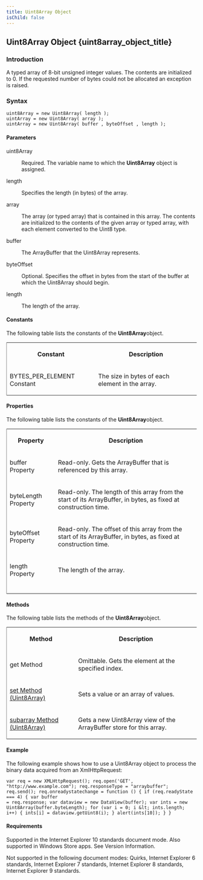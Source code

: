 ```yaml
---
title: Uint8Array Object
isChild: false
---
```


## Uint8Array Object {uint8array_object_title}

### Introduction 

 A typed array of 8-bit unsigned integer values. The contents are initialized to 0. If the requested number of bytes could not be allocated an exception is raised.

### Syntax 

```
uint8Array = new Uint8Array( length ); 
uintArray = new Uint8Array( array ); 
uintArray = new Uint8Array( buffer , byteOffset , length );
```

#### Parameters 

<div id="sectionSection0" class="section" name="collapseableSection" style="" expanded="true">
  <dl class="authored">
    <dt>
      <span class="parameter" sdata="paramReference" xmlns:util="util">uint8Array</span>
    </dt>
    <dd>
      <p xmlns:util="util">
        Required. The variable name to which the <b>Uint8Array</b> object is assigned.
      </p>
    </dd>
    <dt>
      <span class="parameter" sdata="paramReference" xmlns:util="util">length</span>
    </dt>
    <dd>
      <p xmlns:util="util">
        Specifies the length (in bytes) of the array.
      </p>
    </dd>
    <dt>
      <span class="parameter" sdata="paramReference" xmlns:util="util">array</span>
    </dt>
    <dd>
      <p xmlns:util="util">
        The array (or typed array) that is contained in this array. The contents are initialized to the contents of the given array or typed array, with each element converted to the Uint8 type.
      </p>
    </dd>
    <dt>
      <span class="parameter" sdata="paramReference" xmlns:util="util">buffer</span>
    </dt>
    <dd>
      <p xmlns:util="util">
        The ArrayBuffer that the Uint8Array represents.
      </p>
    </dd>
    <dt>
      <span class="parameter" sdata="paramReference" xmlns:util="util">byteOffset</span>
    </dt>
    <dd>
      <p xmlns:util="util">
        Optional. Specifies the offset in bytes from the start of the buffer at which the Uint8Array should begin.
      </p>
    </dd>
    <dt>
      <span class="parameter" sdata="paramReference" xmlns:util="util">length</span>
    </dt>
    <dd>
      <p xmlns:util="util">
        The length of the array.
      </p>
    </dd>
  </dl>
</div>

#### Constants 

<div id="sectionSection1" class="section" name="collapseableSection" style="" expanded="true">
  <p xmlns:util="util">
    The following table lists the constants of the <b>Uint8Array</b>object.
  </p>
  <div class="caption"></div>
  <div class="tableSection">
    <table width="50%" cellspacing="2" cellpadding="5" frame="lhs">
      <tr>
        <th>
          <p xmlns:util="util">
            Constant
          </p>
        </th>
        <th>
          <p xmlns:util="util">
            Description
          </p>
        </th>
      </tr>
      <tr>
        <td>
          <p xmlns:util="util">
            BYTES_PER_ELEMENT Constant
          </p>
        </td>
        <td>
          <p xmlns:util="util">
            The size in bytes of each element in the array.
          </p>
        </td>
      </tr>
    </table>
  </div>
</div>

#### Properties 

<div id="sectionSection2" class="section" name="collapseableSection" style="" expanded="true">
  <p xmlns:util="util">
    The following table lists the constants of the <b>Uint8Array</b>object.
  </p>
  <div class="caption"></div>
  <div class="tableSection">
    <table width="50%" cellspacing="2" cellpadding="5" frame="lhs">
      <tr>
        <th>
          <p xmlns:util="util">
            Property
          </p>
        </th>
        <th>
          <p xmlns:util="util">
            Description
          </p>
        </th>
      </tr>
      <tr>
        <td>
          <p xmlns:util="util">
            buffer Property
          </p>
        </td>
        <td>
          <p xmlns:util="util">
            Read-only. Gets the ArrayBuffer that is referenced by this array.
          </p>
        </td>
      </tr>
      <tr>
        <td>
          <p xmlns:util="util">
            byteLength Property
          </p>
        </td>
        <td>
          <p xmlns:util="util">
            Read-only. The length of this array from the start of its ArrayBuffer, in bytes, as fixed at construction time.
          </p>
        </td>
      </tr>
      <tr>
        <td>
          <p xmlns:util="util">
            byteOffset Property
          </p>
        </td>
        <td>
          <p xmlns:util="util">
            Read-only. The offset of this array from the start of its ArrayBuffer, in bytes, as fixed at construction time.
          </p>
        </td>
      </tr>
      <tr>
        <td>
          <p xmlns:util="util">
            length Property
          </p>
        </td>
        <td>
          <p xmlns:util="util">
            The length of the array.
          </p>
        </td>
      </tr>
      <tr>
        <td>
          <p xmlns:util="util"></p>
        </td>
        <td>
          <p xmlns:util="util"></p>
        </td>
      </tr>
    </table>
  </div>
</div>

#### Methods 

<div id="sectionSection3" class="section" name="collapseableSection" style="" expanded="true">
  <p xmlns:util="util">
    The following table lists the methods of the <b>Uint8Array</b>object.
  </p>
  <div class="caption"></div>
  <div class="tableSection">
    <table width="50%" cellspacing="2" cellpadding="5" frame="lhs">
      <tr>
        <th>
          <p xmlns:util="util">
            Method
          </p>
        </th>
        <th>
          <p xmlns:util="util">
            Description
          </p>
        </th>
      </tr>
      <tr>
        <td>
          <p xmlns:util="util">
            get Method
          </p>
        </td>
        <td>
          <p xmlns:util="util">
            Omittable. Gets the element at the specified index.
          </p>
        </td>
      </tr>
      <tr>
        <td>
          <p xmlns:util="util">
            <span sdata="link"><a href="6b0b48d5-e419-4c3c-98ed-d94cbe56e95d.htm">set Method (Uint8Array)</a></span>
          </p>
        </td>
        <td>
          <p xmlns:util="util">
            Sets a value or an array of values.
          </p>
        </td>
      </tr>
      <tr>
        <td>
          <p xmlns:util="util">
            <span sdata="link"><a href="07724c80-5fdf-4745-a750-214630100439.htm">subarray Method (Uint8Array)</a></span>
          </p>
        </td>
        <td>
          <p xmlns:util="util">
            Gets a new Uint8Array view of the ArrayBuffer store for this array.
          </p>
        </td>
      </tr>
    </table>
  </div>
</div>

#### Example 

<p xmlns:util="util">
  The following example shows how to use a Uint8Array object to process the binary data acquired from an XmlHttpRequest:
</p>

```
var req = new XMLHttpRequest(); req.open('GET', "http://www.example.com"); req.responseType = "arraybuffer"; req.send(); req.onreadystatechange = function () { if (req.readyState === 4) { var buffer
= req.response; var dataview = new DataView(buffer); var ints = new Uint8Array(buffer.byteLength); for (var i = 0; i &lt; ints.length; i++) { ints[i] = dataview.getUint8(i); } alert(ints[10]); } }
```

#### Requirements 

<div id="requirementsTitleSection" class="section" name="collapseableSection" style="">
  <p xmlns:util="util"></p>
  <p>
    Supported in the Internet Explorer 10 standards document mode. Also supported in Windows Store apps. See Version Information.
  </p>
  <p>
    Not supported in the following document modes: Quirks, Internet Explorer 6 standards, Internet Explorer 7 standards, Internet Explorer 8 standards, Internet Explorer 9 standards.
  </p>
</div>

